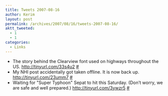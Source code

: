 ```yaml
---
title: Tweets 2007-08-16
author: Kerim
layout: post
permalink: /archives/2007/08/16/tweets-2007-08-16/
aktt_tweeted:
  - 1
  - 1
categories:
  - Links
---
```

  * The story behind the Clearview font used on highways throughout the US. <a href="http://tinyurl.com/33s4u2" onclick="_gaq.push(['_trackEvent', 'outbound-article', 'http://tinyurl.com/33s4u2', 'http://tinyurl.com/33s4u2']);"  rel="nofollow">http://tinyurl.com/33s4u2</a> <a href="http://twitter.com/kerim/statuses/208595302" onclick="_gaq.push(['_trackEvent', 'outbound-article', 'http://twitter.com/kerim/statuses/208595302', '#']);" >#</a>
  * My NHI post accidentally got taken offline. It is now back up. <a href="http://tinyurl.com/23umm7" onclick="_gaq.push(['_trackEvent', 'outbound-article', 'http://tinyurl.com/23umm7', 'http://tinyurl.com/23umm7']);"  rel="nofollow">http://tinyurl.com/23umm7</a> <a href="http://twitter.com/kerim/statuses/209138212" onclick="_gaq.push(['_trackEvent', 'outbound-article', 'http://twitter.com/kerim/statuses/209138212', '#']);" >#</a>
  * Waiting for "Super Typhoon" Sepat to hit this Saturday. (Don&#8217;t worry, we are safe and well prepared.) <a href="http://tinyurl.com/3ywzr5" onclick="_gaq.push(['_trackEvent', 'outbound-article', 'http://tinyurl.com/3ywzr5', 'http://tinyurl.com/3ywzr5']);"  rel="nofollow">http://tinyurl.com/3ywzr5</a> <a href="http://twitter.com/kerim/statuses/209140282" onclick="_gaq.push(['_trackEvent', 'outbound-article', 'http://twitter.com/kerim/statuses/209140282', '#']);" >#</a>

